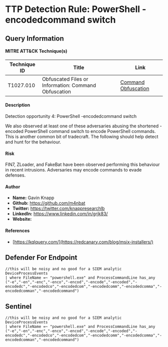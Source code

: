 # TTP Detection Rule: PowerShell -encodedcommand switch

## Query Information

#### MITRE ATT&CK Technique(s)

| Technique ID | Title    | Link    |
| ---  | --- | --- |
| T1027.010 | Obfuscated Files or Information: Command Obfuscation | [Command Obfuscation](https://attack.mitre.org/techniques/T1027/010/)|

#### Description
Detection opportunity 4: PowerShell -encodedcommand switch

We also observed at least one of these adversaries abusing the shortened -encoded PowerShell command switch to encode PowerShell commands. This is another common bit of tradecraft. The following should help detect and hunt for the behaviour.

#### Risk
FIN7, ZLoader, and FakeBat have been observed performing this behaviour in recent intrusions. Adversaries may encode commands to evade defenses.

#### Author <Optional>
- **Name:** Gavin Knapp
- **Github:** https://github.com/m4nbat 
- **Twitter:** https://twitter.com/knappresearchlb
- **LinkedIn:** https://www.linkedin.com/in/grjk83/
- **Website:**

#### References
- [https://kqlquery.com/](https://redcanary.com/blog/msix-installers/)

## Defender For Endpoint
```KQL
//this will be noisy and no good for a SIEM analytic
DeviceProcessEvents
| where FileName =~ "powershell.exe" and ProcessCommandLine has_any ("-e","-en","-enc","-enco","-encod","-encode","-encoded","-encodedc","-encodedco","-encodedcom","-encodedcomm","-encodedcomma","-encodedcomman","-encodedcommand")
```
## Sentinel
```KQL
//this will be noisy and no good for a SIEM analytic
DeviceProcessEvents
| where FileName =~ "powershell.exe" and ProcessCommandLine has_any ("-e","-en","-enc","-enco","-encod","-encode","-encoded","-encodedc","-encodedco","-encodedcom","-encodedcomm","-encodedcomma","-encodedcomman","-encodedcommand")
```
